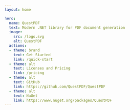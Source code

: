 ```yaml
---
layout: home

hero:
  name: QuestPDF
  text: Modern .NET library for PDF document generation
  image:
    src: /logo.svg
    alt: QuestPDF
  actions:
  - theme: brand
    text: Get Started
    link: /quick-start
  - theme: alt
    text: Licenses and Pricing
    link: /pricing
  - theme: alt
    text: GitHub
    link: https://github.com/QuestPDF/QuestPDF
  - theme: alt
    text: NuGet
    link: https://www.nuget.org/packages/QuestPDF
---
```


<script setup>
import HomePage from '../docs/.vitepress/theme/homepage/HomePage.vue';
</script>


<ClientOnly>
    <HomePage />
</ClientOnly>
